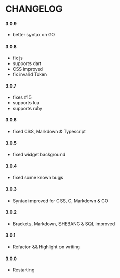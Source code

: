 # CHANGELOG

#### 3.0.9

- better syntax on GO

#### 3.0.8

- fix js
- supports dart
- CSS improved
- fix invalid Token

#### 3.0.7

- fixes #15
- supports lua
- supports ruby

#### 3.0.6

- fixed CSS, Markdown & Typescript

#### 3.0.5

- fixed widget background

#### 3.0.4

- fixed some known bugs

#### 3.0.3

- Syntax improved for CSS, C, Markdown & GO

#### 3.0.2

- Brackets, Markdown, SHEBANG & SQL improved

#### 3.0.1

- Refactor && Highlight on writing

#### 3.0.0

- Restarting
